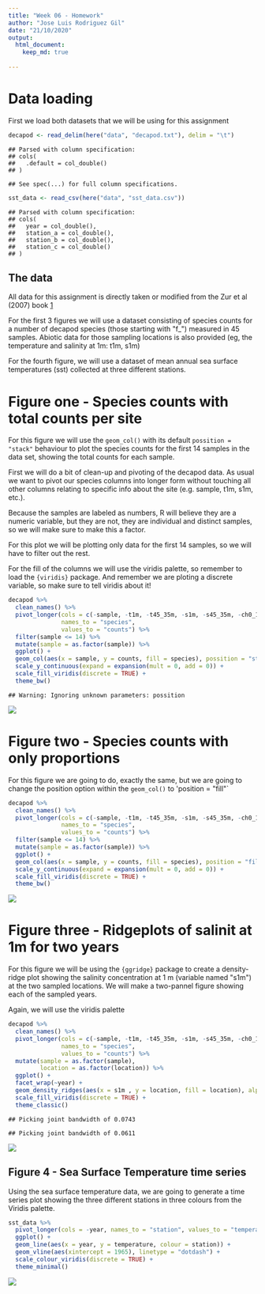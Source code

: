 ```yaml
---
title: "Week 06 - Homework"
author: "Jose Luis Rodriguez Gil"
date: "21/10/2020"
output: 
  html_document:
    keep_md: true
  
---
```






# Data loading

First we load both datasets that we will be using for this assignment


```r
decapod <- read_delim(here("data", "decapod.txt"), delim = "\t")
```

```
## Parsed with column specification:
## cols(
##   .default = col_double()
## )
```

```
## See spec(...) for full column specifications.
```

```r
sst_data <- read_csv(here("data", "sst_data.csv"))
```

```
## Parsed with column specification:
## cols(
##   year = col_double(),
##   station_a = col_double(),
##   station_b = col_double(),
##   station_c = col_double()
## )
```

## The data

All data for this assignment is directly taken or modified from the Zur et al (2007) book [1](https://login.uml.idm.oclc.org/login?url=https://www.springer.com/gp/book/9780387459677)

For the first 3 figures we will use a dataset consisting of species counts for a number of decapod species (those starting with "f_") measured in 45 samples. Abiotic data for those sampling locations is also provided (eg, the temperature and salinity at 1m: t1m, s1m)

For the fourth figure, we will use a dataset of mean annual sea surface temperatures (sst) collected at three different stations.


# Figure one - Species counts with total counts per site

For this figure we will use the `geom_col()` with its default `possition = "stack"` behaviour to plot the species counts for the first 14 samples in the data set, showing the total counts for each sample.

First we will do a bit of clean-up and pivoting of the decapod data. As usual we want to pivot our species columns into longer form without touching all other columns relating to specific info about the site (e.g. sample, t1m, s1m, etc.). 

Because the samples are labeled as numbers, R will believe they are a numeric variable, but they are not, they are individual and distinct samples, so we will make sure to make this a factor.

For this plot we will be plotting only data for the first 14 samples, so we will have to filter out the rest.

For the fill of the columns we will use the viridis palette, so remember to load the `{viridis}` package. And remember we are ploting a discrete variable, so make sure to tell viridis about it!


```r
decapod %>% 
  clean_names() %>% 
  pivot_longer(cols = c(-sample, -t1m, -t45_35m, -s1m, -s45_35m, -ch0_10m, -year, - location),
               names_to = "species",
               values_to = "counts") %>%
  filter(sample <= 14) %>% 
  mutate(sample = as.factor(sample)) %>% 
  ggplot() +
  geom_col(aes(x = sample, y = counts, fill = species), possition = "stack") +
  scale_y_continuous(expand = expansion(mult = 0, add = 0)) +
  scale_fill_viridis(discrete = TRUE) +
  theme_bw()
```

```
## Warning: Ignoring unknown parameters: possition
```

![](week_06_hw_files/figure-html/figure_1-1.png)<!-- -->

# Figure two - Species counts with only proportions

For this figure we are going to do, exactly the same, but we are going to change the position  option within the `geom_col()` to 'position = "fill"`


```r
decapod %>% 
  clean_names() %>% 
  pivot_longer(cols = c(-sample, -t1m, -t45_35m, -s1m, -s45_35m, -ch0_10m, -year, - location),
               names_to = "species",
               values_to = "counts") %>%
  filter(sample <= 14) %>% 
  mutate(sample = as.factor(sample)) %>% 
  ggplot() +
  geom_col(aes(x = sample, y = counts, fill = species), position = "fill") +
  scale_y_continuous(expand = expansion(mult = 0, add = 0)) +
  scale_fill_viridis(discrete = TRUE) +
  theme_bw()
```

![](week_06_hw_files/figure-html/figure_2-1.png)<!-- -->

# Figure three - Ridgeplots of salinit at 1m for two years

For this figure we will be using the `{ggridge}` package to create a density-ridge plot showing the salinity concentration at 1 m (variable named "s1m") at the two sampled locations. We will make a two-pannel figure showing each of the sampled years.

Again, we will use the viridis palette


```r
decapod %>% 
  clean_names() %>% 
  pivot_longer(cols = c(-sample, -t1m, -t45_35m, -s1m, -s45_35m, -ch0_10m, -year, - location),
               names_to = "species",
               values_to = "counts") %>% 
  mutate(sample = as.factor(sample),
         location = as.factor(location)) %>% 
  ggplot() +
  facet_wrap(~year) +
  geom_density_ridges(aes(x = s1m , y = location, fill = location), alpha = 0.6) +
  scale_fill_viridis(discrete = TRUE) +
  theme_classic()
```

```
## Picking joint bandwidth of 0.0743
```

```
## Picking joint bandwidth of 0.0611
```

![](week_06_hw_files/figure-html/figure_3-1.png)<!-- -->

## Figure 4 - Sea Surface Temperature time series

Using the sea surface temperature data, we are going to generate a time series plot showing the three different stations in three colours from the Viridis palette.


```r
sst_data %>% 
  pivot_longer(cols = -year, names_to = "station", values_to = "temperature") %>% 
  ggplot() +
  geom_line(aes(x = year, y = temperature, colour = station)) +
  geom_vline(aes(xintercept = 1965), linetype = "dotdash") +
  scale_colour_viridis(discrete = TRUE) +
  theme_minimal()
```

![](week_06_hw_files/figure-html/figure_4-1.png)<!-- -->

